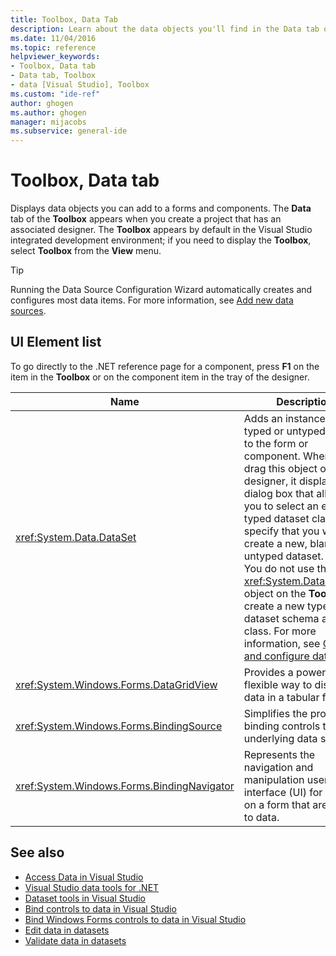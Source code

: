 ```yaml
---
title: Toolbox, Data Tab
description: Learn about the data objects you'll find in the Data tab of the Toolbox window.
ms.date: 11/04/2016
ms.topic: reference
helpviewer_keywords:
- Toolbox, Data tab
- Data tab, Toolbox
- data [Visual Studio], Toolbox
ms.custom: "ide-ref"
author: ghogen
ms.author: ghogen
manager: mijacobs
ms.subservice: general-ide
---
```

# Toolbox, Data tab

Displays data objects you can add to a forms and components. The **Data** tab of the **Toolbox** appears when you create a project that has an associated designer. The **Toolbox** appears by default in the Visual Studio integrated development environment; if you need to display the **Toolbox**, select **Toolbox** from the **View** menu.

> [!TIP]
> Running the Data Source Configuration Wizard automatically creates and configures most data items. For more information, see [Add new data sources](../../data-tools/add-new-data-sources.md).

## UI Element list

To go directly to the .NET reference page for a component, press **F1** on the item in the **Toolbox** or on the component item in the tray of the designer.

|Name|Description|
|----------|-----------------|
|<xref:System.Data.DataSet>|Adds an instance of a typed or untyped dataset to the form or component. When you drag this object onto a designer, it displays a dialog box that allows you to select an existing typed dataset class or specify that you want to create a new, blank, untyped dataset. **Note:**  You do not use the <xref:System.Data.DataSet> object on the **Toolbox** to create a new typed dataset schema and class. For more information, see [Create and configure datasets](../../data-tools/create-and-configure-datasets-in-visual-studio.md).|
|<xref:System.Windows.Forms.DataGridView>|Provides a powerful and flexible way to display data in a tabular format.|
|<xref:System.Windows.Forms.BindingSource>|Simplifies the process of binding controls to an underlying data source.|
|<xref:System.Windows.Forms.BindingNavigator>|Represents the navigation and manipulation user interface (UI) for controls on a form that are bound to data.|

## See also

- [Access Data in Visual Studio](../../data-tools/accessing-data-in-visual-studio.md)
- [Visual Studio data tools for .NET](../../data-tools/visual-studio-data-tools-for-dotnet.md)
- [Dataset tools in Visual Studio](../../data-tools/dataset-tools-in-visual-studio.md)
- [Bind controls to data in Visual Studio](../../data-tools/bind-controls-to-data-in-visual-studio.md)
- [Bind Windows Forms controls to data in Visual Studio](../../data-tools/bind-windows-forms-controls-to-data-in-visual-studio.md)
- [Edit data in datasets](../../data-tools/edit-data-in-datasets.md)
- [Validate data in datasets](../../data-tools/validate-data-in-datasets.md)
